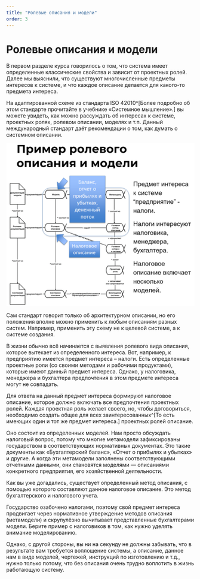 ```yaml
---
title: "Ролевые описания и модели"
order: 3
---
```


# Ролевые описания и модели

В первом разделе курса говорилось о том, что система имеет определенные классические свойства и зависит от проектных ролей. Далее мы выяснили, что существуют многочисленные предметы интересов к системе, и что каждое описание делается для какого-то предмета интереса.

На адаптированной схеме из стандарта ISO 42010^[Более подробно об этом стандарте прочитайте в учебнике «Системное мышление».] вы можете увидеть, как можно рассуждать об интересах к системе, проектных ролях, ролевом описании, моделях и т.п. Данный международный стандарт даёт рекомендации о том, как думать о системном описании.


![](./role-descriptions-and-models-16.png)


Сам стандарт говорит только об архитектурном описании, но его положения вполне можно применить к любым описаниям разных систем. Например, применить эту схему не к целевой системе, а к системе создания.

В жизни обычно всё начинается с выявления ролевого вида описания, которое вытекает из определенного интереса. Вот, например, к предприятию имеется предмет интереса – налоги. Есть определенные проектные роли (со своими методами и рабочими продуктами), которые имеют данный предмет интереса. Однако, у налоговика, менеджера и бухгалтера предпочтения в этом предмете интереса могут не совпадать.

Для ответа на данный предмет интереса формируют налоговое описание, которое должно включать все предпочтения проектных ролей. Каждая проектная роль желает своего, но, чтобы договориться, необходимо создать общее для всех заинтересованных^[То есть имеющих один и тот же предмет интереса.] проектных ролей описание.

Оно состоит из определенных моделей. Нам просто обсуждать налоговый вопрос, потому что многие метамодели зафиксированы государством в соответствующих нормативных документах. Это такие документы как «Бухгалтерский баланс», «Отчет о прибылях и убытках» и другие. А когда эти метамодели заполнены соответствующими отчетными данными, они становятся моделями — описаниями конкретного предприятия, его хозяйственной деятельности.

Как вы уже догадались, существует определенный метод описания, с помощью которого составляют данное налоговое описание. Это метод бухгалтерского и налогового учета.

Государство озабочено налогами, поэтому свой предмет интереса продвигает через нормативное утверждение методов описания (метамодели) и скрупулёзно вычитывает представленные бухгалтерами модели. Берите пример с налоговиков в том, как нужно уделять внимание моделированию.

Однако, с другой стороны, вы ни на секунду не должны забывать, что в результате вам требуется воплощение системы, а описание, данное нам в виде моделей, чертежей, инструкций по изготовлению и т.д., нужно только потому, что без описания очень трудно воплотить в жизнь работающую систему.

